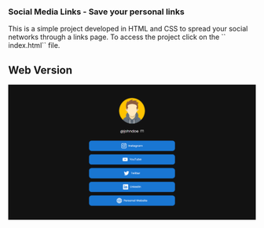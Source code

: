 ### Social Media Links - Save your personal links
  
<p>This is a simple project developed in HTML and CSS to spread your social networks through a links page. To access the project click on the `` index.html`` file.</p>


## Web Version

<img src="./images/web.png" alt="Web Version"/>

